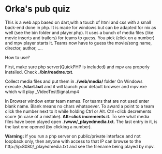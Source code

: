 # Orka's pub quiz

This is a web app based on dart,with a touch of html and css with a small back-end done in php.
It is made for windows but can be adapted for nix as well (see the bin folder and player.php).
It uses a bunch of media files (like movie inserts and trailers) for teams to guess.
You pick (click on  a number) and mpv player starts it. Teams now have to guess the movie/song name, director, author, ....

How to use?

First, make sure php server(QuickPHP is included) and mpv ara properly installed. Check **./bin/readme.txt**.

Collect media files and put them in **./web/media/** folder
On Windows execute **./start.bat** and it will launch your default browser and mpv.exe which will play _VideoTestSignal.mp4

In Browser window enter team names. For teams that are not used enter blank name.
Blank means no chars whatsoever. To award a point to a team click the number next to it while
holding Ctrl or Alt. Ctrl+click decrements score (in case of a mistake). **Alt+click increments it.**
To see what media files have been played open  **./www/_playedmedia.txt**.
The last entry in it, is the last one opened (by clicking a number).

**Warning:**
If you run a php server on public/private interface and not loopback only, then anyone
with access to that IP can browse to the http://ip:8080/_playedmedia.txt and see the filename being played by mpv.


